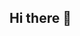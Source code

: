 ## Hi there 👋

<!--
**Morphie123/Morphie123** is a ✨ _special_ ✨ repository because its `README.md` (this file) appears on your GitHub profile.

Here are some ideas to get you started:
- ⚡ Fun fact: im here to learn, LET ME IN PLEASE
-->
